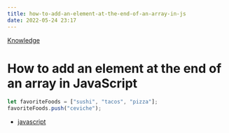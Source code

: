 ```yaml
---
title: how-to-add-an-element-at-the-end-of-an-array-in-js
date: 2022-05-24 23:17
---
```


[Knowledge](Knowledge.md)

# How to add an element at the end of an array in JavaScript

```js
let favoriteFoods = ["sushi", "tacos", "pizza"];
favoriteFoods.push("ceviche");
```

- [javascript](javascript.md)
